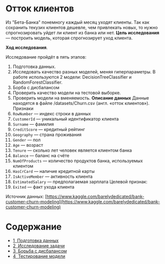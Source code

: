 # Отток клиентов
Из "Бета-Банка" понемногу каждый месяц уходят клиенты. Так как сохранить текузих клиентов дешевле, чем привлекать новых, то нужно спрогнозировать уйдет ли клиент из банка или нет.
**Цель исследования** — построить модель, которая спрогнозирует уход клиента.

**Ход исследования**.

Исследование пройдёт в пять этапов:
1. Подготовка данных.
2. Исследовать качество разных моделей, меняя гиперпараметры. В работе используются 2 модели: DecisionTreeClassifier и RandomForestClassifier.
3. Борба с дисбалансом
3. Проверить качество модели на тестовой выборке.
5. Проверить модели на вменяемость. 
**Описание данных**
Данные находятся в файле /datasets/Churn.csv (англ. «отток клиентов»).
Признаки
1. `RowNumber` — индекс строки в данных
2. `CustomerId` — уникальный идентификатор клиента
3. `Surname` — фамилия
4. `CreditScore` — кредитный рейтинг
5. `Geography` — страна проживания
6. `Gender` — пол
7. `Age` — возраст
8. `Tenure` — сколько лет человек является клиентом банка
9. `Balance` — баланс на счёте
10. `NumOfProducts` — количество продуктов банка, используемых клиентом
11. `HasCrCard` — наличие кредитной карты
12. `IsActiveMember` — активность клиента
13. `EstimatedSalary` — предполагаемая зарплата
Целевой признак:
1. `Exited` — факт ухода клиента

Источник данных: [https://www.kaggle.com/barelydedicated/bank-customer-churn-modeling](https://www.kaggle.com/barelydedicated/bank-customer-churn-modeling)
<h1>Содержание<span class="tocSkip"></span></h1>
<div class="toc"><ul class="toc-item"><li><span><a href="#Подготовка-данных" data-toc-modified-id="Подготовка-данных-1"><span class="toc-item-num">1&nbsp;&nbsp;</span>Подготовка данных</a></span></li><li><span><a href="#Исследование-задачи" data-toc-modified-id="Исследование-задачи-2"><span class="toc-item-num">2&nbsp;&nbsp;</span>Исследование задачи</a></span></li><li><span><a href="#Борьба-с-дисбалансом" data-toc-modified-id="Борьба-с-дисбалансом-3"><span class="toc-item-num">3&nbsp;&nbsp;</span>Борьба с дисбалансом</a></span></li><li><span><a href="#Тестирование-модели" data-toc-modified-id="Тестирование-модели-4"><span class="toc-item-num">4&nbsp;&nbsp;</span>Тестирование модели</a></span></li></ul></div>
